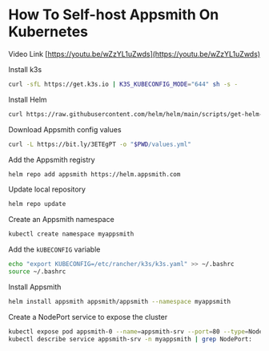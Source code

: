 # How To Self-host Appsmith On Kubernetes

Video Link [https://youtu.be/wZzYL1uZwds](https://youtu.be/wZzYL1uZwds)

Install k3s

```sh
curl -sfL https://get.k3s.io | K3S_KUBECONFIG_MODE="644" sh -s -
```

Install Helm

```sh
curl https://raw.githubusercontent.com/helm/helm/main/scripts/get-helm-3 | bash
```

Download Appsmith config values

```sh
curl -L https://bit.ly/3ETEgPT -o "$PWD/values.yml"
```

Add the Appsmith registry

```sh
helm repo add appsmith https://helm.appsmith.com
```

Update local repository

```sh
helm repo update
```

Create an Appsmith namespace

```sh
kubectl create namespace myappsmith
```

Add the `kUBECONFIG` variable

```sh
echo "export KUBECONFIG=/etc/rancher/k3s/k3s.yaml" >> ~/.bashrc
source ~/.bashrc
```

Install Appsmith

```sh
helm install appsmith appsmith/appsmith --namespace myappsmith
```

Create a NodePort service to expose the cluster

```sh
kubectl expose pod appsmith-0 --name=appsmith-srv --port=80 --type=NodePort -n myappsmith
kubectl describe service appsmith-srv -n myappsmith | grep NodePort:
```
